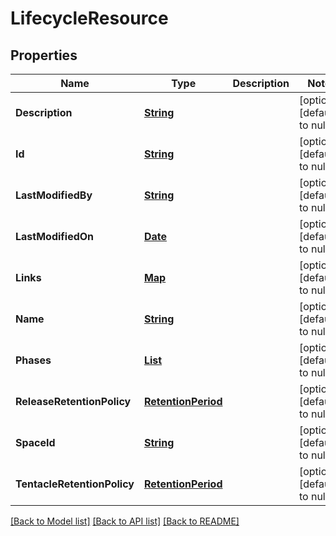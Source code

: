 # LifecycleResource
## Properties

Name | Type | Description | Notes
------------ | ------------- | ------------- | -------------
**Description** | [**String**](string.md) |  | [optional] [default to null]
**Id** | [**String**](string.md) |  | [optional] [default to null]
**LastModifiedBy** | [**String**](string.md) |  | [optional] [default to null]
**LastModifiedOn** | [**Date**](DateTime.md) |  | [optional] [default to null]
**Links** | [**Map**](string.md) |  | [optional] [default to null]
**Name** | [**String**](string.md) |  | [optional] [default to null]
**Phases** | [**List**](PhaseResource.md) |  | [optional] [default to null]
**ReleaseRetentionPolicy** | [**RetentionPeriod**](RetentionPeriod.md) |  | [optional] [default to null]
**SpaceId** | [**String**](string.md) |  | [optional] [default to null]
**TentacleRetentionPolicy** | [**RetentionPeriod**](RetentionPeriod.md) |  | [optional] [default to null]

[[Back to Model list]](../README.md#documentation-for-models) [[Back to API list]](../README.md#documentation-for-api-endpoints) [[Back to README]](../README.md)

